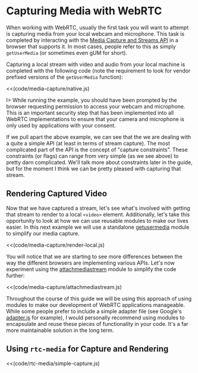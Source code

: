 # Capturing Media with WebRTC

When working with WebRTC, usually the first task you will want to attempt is capturing media from your local webcam and microphone.  This task is completed by interacting with the [Media Capture and Streams API](http://www.w3.org/TR/mediacapture-streams/) in a browser that supports it.  In most cases, people refer to this as simply `getUserMedia` (or sometimes even gUM for short).

Capturing a local stream with video and audio from your local machine is completed with the following code (note the requirement to look for vendor prefixed versions of the `getUserMedia` function):

<<(code/media-capture/native.js)

I> While running the example, you should have been prompted by the browser requesting permission to access your webcam and microphone.  This is an important security step that has been implemented into all WebRTC implementations to ensure that your camera and microphone is only used by applications with your consent.

If we pull apart the above example, we can see that the we are dealing with a quite a simple API (at least in terms of stream capture).  The most complicated part of the API is the concept of "capture constraints". These constraints (or flags) can range from very simple (as we see above) to pretty darn complicated.  We'll talk more about constraints later in the guide, but for the moment I think we can be pretty pleased with capturing that stream.

## Rendering Captured Video

Now that we have captured a stream, let's see what's involved with getting that stream to render to a local `<video>` element.  Additionally, let's take this opportunity to look at how we can use reusable modules to make our lives easier.  In this next example we will use a standalone [getusermedia](https://www.npmjs.org/package/getusermedia) module to simplify our media capture.

<<(code/media-capture/render-local.js)

You will notice that we are starting to see more differences between the way the different browsers are implementing various APIs. Let's now experiment using the [attachmediastream](https://www.npmjs.org/package/attachmediastream) module to simplify the code further:

<<(code/media-capture/attachmediastream.js)

Throughout the course of this guide we will be using this approach of using modules to make our development of WebRTC applications manageable.  While some people prefer to include a simple adapter file (see Google's [adapter.js](https://github.com/GoogleChrome/webrtc/blob/master/samples/web/js/adapter.js) for example), I would personally recommend using modules to encapsulate and reuse these pieces of functionality in your code.  It's a far more maintainable solution in the long term.

## Using `rtc-media` for Capture and Rendering

<<(code/rtc-media/simple-capture.js)
